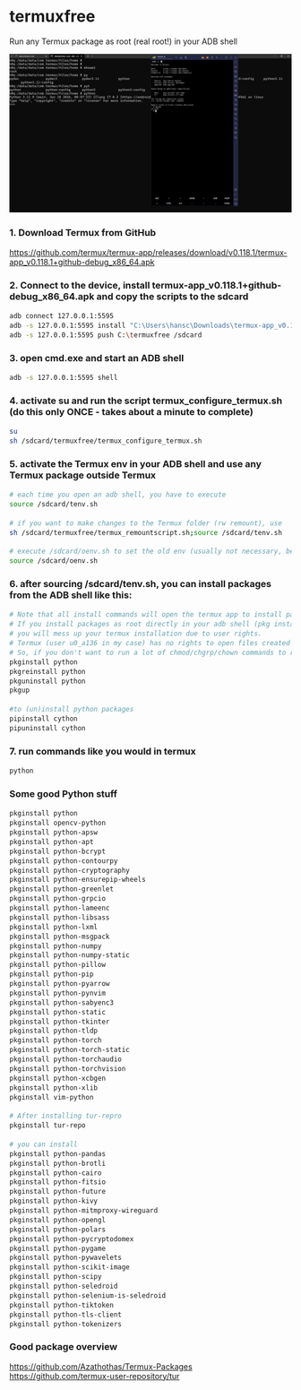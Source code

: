 # termuxfree
Run any Termux package as root (real root!) in your ADB shell

![](https://github.com/hansalemaos/termuxfree/blob/main/pythonasroot.png?raw=true)

### 1. Download Termux from GitHub 
https://github.com/termux/termux-app/releases/download/v0.118.1/termux-app_v0.118.1+github-debug_x86_64.apk

### 2. Connect to the device, install termux-app_v0.118.1+github-debug_x86_64.apk and copy the scripts to the sdcard

```sh
adb connect 127.0.0.1:5595
adb -s 127.0.0.1:5595 install "C:\Users\hansc\Downloads\termux-app_v0.118.1+github-debug_x86_64.apk"
adb -s 127.0.0.1:5595 push C:\termuxfree /sdcard
```

### 3. open cmd.exe and start an ADB shell 

```sh
adb -s 127.0.0.1:5595 shell 
```

### 4. activate su and run the script termux_configure_termux.sh (do this only ONCE - takes about a minute to complete)
```sh
su 
sh /sdcard/termuxfree/termux_configure_termux.sh
```

### 5. activate the Termux env in your ADB shell and use any Termux package outside Termux 
```sh
# each time you open an adb shell, you have to execute 
source /sdcard/tenv.sh

# if you want to make changes to the Termux folder (rw remount), use
sh /sdcard/termuxfree/termux_remountscript.sh;source /sdcard/tenv.sh 

# execute /sdcard/oenv.sh to set the old env (usually not necessary, because adb resets the env automatically each time you start it)
source /sdcard/oenv.sh
```

### 6. after sourcing /sdcard/tenv.sh, you can install packages from the ADB shell like this:
```sh
# Note that all install commands will open the termux app to install packages.  
# If you install packages as root directly in your adb shell (pkg install), 
# you will mess up your termux installation due to user rights. 
# Termux (user u0_a136 in my case) has no rights to open files created by root (user 0) or shell (user 2000)
# So, if you don't want to run a lot of chmod/chgrp/chown commands to repair your Termux installation, install packages using these commands:
pkginstall python
pkgreinstall python
pkguninstall python
pkgup

#to (un)install python packages 
pipinstall cython
pipuninstall cython

```
### 7. run commands like you would in termux 
```sh
python
```

### Some good Python stuff
```sh
pkginstall python
pkginstall opencv-python
pkginstall python-apsw
pkginstall python-apt
pkginstall python-bcrypt
pkginstall python-contourpy
pkginstall python-cryptography
pkginstall python-ensurepip-wheels
pkginstall python-greenlet
pkginstall python-grpcio
pkginstall python-lameenc
pkginstall python-libsass
pkginstall python-lxml
pkginstall python-msgpack
pkginstall python-numpy
pkginstall python-numpy-static
pkginstall python-pillow
pkginstall python-pip
pkginstall python-pyarrow
pkginstall python-pynvim
pkginstall python-sabyenc3
pkginstall python-static
pkginstall python-tkinter
pkginstall python-tldp
pkginstall python-torch
pkginstall python-torch-static
pkginstall python-torchaudio
pkginstall python-torchvision
pkginstall python-xcbgen
pkginstall python-xlib
pkginstall vim-python

# After installing tur-repro 
pkginstall tur-repo

# you can install 
pkginstall python-pandas
pkginstall python-brotli
pkginstall python-cairo
pkginstall python-fitsio
pkginstall python-future
pkginstall python-kivy
pkginstall python-mitmproxy-wireguard
pkginstall python-opengl
pkginstall python-polars
pkginstall python-pycryptodomex
pkginstall python-pygame
pkginstall python-pywavelets
pkginstall python-scikit-image
pkginstall python-scipy
pkginstall python-seledroid
pkginstall python-selenium-is-seledroid
pkginstall python-tiktoken
pkginstall python-tls-client
pkginstall python-tokenizers


```

### Good package overview 

https://github.com/Azathothas/Termux-Packages
https://github.com/termux-user-repository/tur